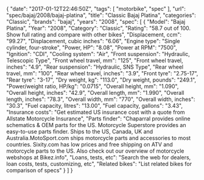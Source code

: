{
    "date": "2017-01-12T22:46:50Z",
    "tags": [
        "motorbike",
        "spec"
    ],
    "url": "spec\/bajaj\/2008\/bajaj-platina",
    "title": "Classic Bajaj Platina",
    "categories": "Classic",
    "brands": "bajaj",
    "years": "2008",
    "spec": [
        {
            "Model": "Bajaj Platina",
            "Year": "2008",
            "Category": "Classic",
            "Rating": "58.7 out of 100. Show full rating and compare with other bikes",
            "Displacement, ccm": "99.27",
            "Displacement, cubic inches": "6.06",
            "Engine type": "Single cylinder, four-stroke",
            "Power, HP": "8.08",
            "Power at RPM": "7500",
            "Ignition": "CDI",
            "Cooling system": "Air",
            "Front suspension": "Hydraulic, Telescopic Type",
            "Front wheel travel, mm": "125",
            "Front wheel travel, inches": "4.9",
            "Rear suspension": "Hydraulic, SNS Type",
            "Rear wheel travel, mm": "100",
            "Rear wheel travel, inches": "3.9",
            "Front tyre": "2.75-17",
            "Rear tyre": "3-17",
            "Dry weight, kg": "113.0",
            "Dry weight, pounds": "249.1",
            "Power\/weight ratio, HP\/kg": "0.0715",
            "Overall height, mm": "1.090",
            "Overall height, inches": "42.9",
            "Overall length, mm": "1.990",
            "Overall length, inches": "78.3",
            "Overall width, mm": "770",
            "Overall width, inches": "30.3",
            "Fuel capacity, litres": "13.00",
            "Fuel capacity, gallons": "3.43",
            "Insurance costs": "Get estimated US insurance cost with a quote from Allstate Motorcycle Insurance",
            "Parts finder": "Chaparral provides online schematics & OEM parts for the US.   Motorcycle Superstore provides an easy-to-use parts finder. Ships to the US, Canada, UK and Australia.MotoSport.com ships motorcycle parts and accessories to most countries.    Sixity.com has low prices and free shipping on ATV and motorcycle parts to the US. Also check out our overview of motorcycle webshops at Bikez.info",
            "Loans, tests, etc": "Search the web for dealers, loan costs, tests, customizing, etc",
            "Related bikes": "List related bikes for comparison of specs"
        }
    ]
}